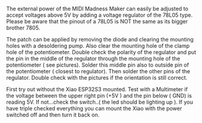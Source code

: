 The external power of the MIDI Madness Maker can easily be adjusted to accept voltages above 5V by adding a voltage regulator of the 78L05 type.
Please be aware that the pinout of a 78L05 is NOT the same as its bigger brother 7805.

The patch can be applied by removing the diode and clearing the mounting holes with a desoldering pump.
Also clear the mounting hole of the clamp hole of the potentiometer.
Double check the polarity of the regulator and put the pin in the middle of the regulator through the mounting hole of the potentiometer ( see pictures).
Solder this middle pin also to outside pin of the potentiometer ( closest to regulator).
Then solder the other pins of the regulator. Double check with the pictures if the orientation is still correct.

First try out without the Xiao ESP32S3 mounted. Test with a Multimeter if the voltage between the upper right pin (+5V ) and the pin below ( GND) is reading 5V. If not...check the switch..( the led should be lighting up ).
If you have triple checked everything you can mount the Xiao with the power switched off and then turn it back on.

